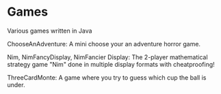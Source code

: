 # Games
Various games written in Java

ChooseAnAdventure: A mini choose your an adventure horror game.

Nim, NimFancyDisplay, NimFancier Display: 
    The 2-player mathematical strategy game "Nim" done in multiple display formats with cheatproofing!
    
ThreeCardMonte: A game where you try to guess which cup the ball is under.

